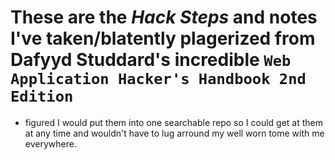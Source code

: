 
# These are the *Hack Steps* and notes I've taken/blatently plagerized from Dafyyd Studdard's incredible `Web Application Hacker's Handbook 2nd Edition`
- figured I would put them into one searchable repo so I could get at them at any time and wouldn't have to lug arround my well worn tome with me everywhere.
